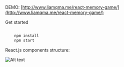 DEMO: [http://www.liamqma.me/react-memory-game/](http://www.liamqma.me/react-memory-game/)

Get started

```javascript

    npm install
    npm start

```

React.js components structure:

![Alt text](http://www.gliffy.com/go/publish/image/6617535/L.png)
